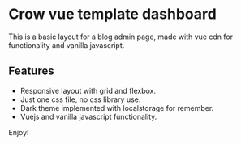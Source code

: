 # Crow vue template dashboard

This is a basic layout for a blog admin page, made with vue cdn for functionality and vanilla javascript. 



## Features

 - Responsive layout with grid and flexbox.
 - Just one css file, no css library use.
 - Dark theme implemented with localstorage for remember.
 - Vuejs and vanilla javascript functionality.

Enjoy!
